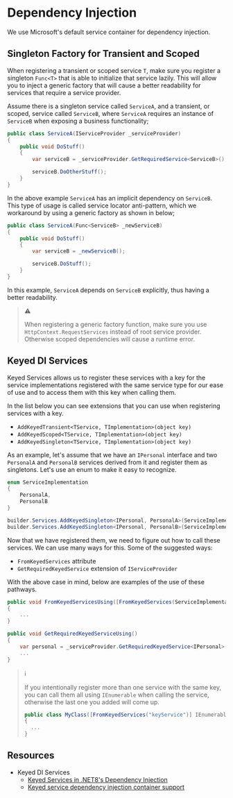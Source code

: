 # Dependency Injection

We use Microsoft's default service container for dependency injection.

## Singleton Factory for Transient and Scoped

When registering a transient or scoped service `T`, make sure you register a
singleton `Func<T>` that is able to initialize that service lazily. This will
allow you to inject a generic factory that will cause a better readability for
services that require a service provider.

Assume there is a singleton service called `ServiceA`, and a transient, or
scoped, service called `ServiceB`, where `ServiceA` requires an instance of
`ServiceB` when exposing a business functionality;

```csharp
public class ServiceA(IServiceProvider _serviceProvider)
{
    public void DoStuff()
    {
        var serviceB = _serviceProvider.GetRequiredService<ServiceB>();

        serviceB.DoOtherStuff();
    }
}
```

In the above example `ServiceA` has an implicit dependency on `ServiceB`. This
type of usage is called service locator anti-pattern, which we workaround by
using a generic factory as shown in below;

```csharp
public class ServiceA(Func<ServiceB> _newServiceB)
{
    public void DoStuff()
    {
        var serviceB = _newServiceB();

        serviceB.DoStuff();
    }
}
```

In this example, `ServiceA` depends on `ServiceB` explicitly, thus having a
better readability.

> :warning:
>
> When registering a generic factory function, make sure you use
> `HttpContext.RequestServices` instead of root service provider. Otherwise
> scoped dependencies will cause a runtime error.

## Keyed DI Services

Keyed Services allows us to register these services with a key for the service
implementations registered with the same service type for our ease of use and to
access them with this key when calling them.

In the list below you can see extensions that you can use when
registering services with a key.

- `AddKeyedTransient<TService, TImplementation>(object key)`
- `AddKeyedScoped<TService, TImplementation>(object key)`
- `AddKeyedSingleton<TService, TImplementation>(object key)`

As an example, let's assume that we have an `IPersonal` interface and two
`PersonalA` and `PersonalB` services derived from it and register them as
singletons. Let's use an enum to make it easy to recognize.

```csharp
enum ServiceImplementation
{
    PersonalA,
    PersonalB
}

builder.Services.AddKeyedSingleton<IPersonal, PersonalA>(ServiceImplementation.PersonalA);
builder.Services.AddKeyedSingleton<IPersonal, PersonalB>(ServiceImplementation.PersonalB);
```

Now that we have registered them, we need to figure out how to call these
services. We can use many ways for this. Some of the suggested ways:

- `FromKeyedServices` attribute
- `GetRequiredKeyedService` extension of `IServiceProvider`

With the above case in mind, below are examples of the use of these pathways.

```csharp
public void FromKeyedServicesUsing([FromKeyedServices(ServiceImplementation.PersonalA)] IPersonal personal)
{
    ...
}

public void GetRequiredKeyedServiceUsing()
{
    var personal = _serviceProvider.GetRequiredKeyedService<IPersonal>(ServiceImplementation.PersonalB);
    ...
}
```

> :information_source:
>
> If you intentionally register more than one service with the same key, you can
> call them all using `IEnumerable` when calling the service, otherwise the last
> one you added will come up.
>
> ```csharp
> public class MyClass([FromKeyedServices("keyService")] IEnumerable<ICustomService> services)
> {
>   ...
> }
> ```

## Resources

- Keyed DI Services
  - [Keyed Services in .NET8's Dependency Injection][keyed-services-net8-di]
  - [Keyed service dependency injection container support][keyed-services-di-container-support]

[keyed-services-net8-di]: https://dev.to/xaberue/keyed-services-in-net8s-dependency-injection-2gni
[keyed-services-di-container-support]: https://andrewlock.net/exploring-the-dotnet-8-preview-keyed-services-dependency-injection-support/
